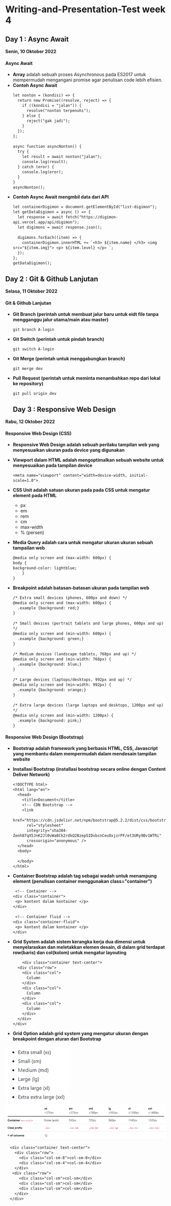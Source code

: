 # Writing-and-Presentation-Test week 4

## Day 1 : Async Await

**Senin, 10 Oktober 2022**

#### **Async Await**

- **Array** adalah sebuah proses Asynchronous pada ES2017 untuk mempermudah mengangani promise agar penulisan code lebih efisien.
- **Contoh Async Await**
  ```
  let nonton = (kondisi) => {
    return new Promise((resolve, reject) => {
      if ((kondisi = "jalan")) {
        resolve("nonton terpenuhi");
      } else {
        reject("gak jadi");
      }
    });
  };

  async function asyncNonton() {
    try {
      let result = await nonton("jalan");
      console.log(result);
    } catch (eror) {
      console.log(eror);
    }
  }
  asyncNonton();
  ```
- **Contoh Async Await mengmbil data dari API**
  ```
  let containerDigimon = document.getElementById("list-digimon");
  let getDataDigimon = async () => {
    let response = await fetch("https://digimon-api.vercel.app/api/digimon");
    let digimons = await response.json();

    digimons.forEach((item) => {
      containerDigimon.innerHTML += `<h3> ${item.name} </h3> <img src="${item.img}"> <p> ${item.level} </p> `;
    });
  };
  getDataDigimon();
  ```

## Day 2 : Git & Github Lanjutan

**Selasa, 11 Oktober 2022**

#### **Git & Github Lanjutan**

- **Git Branch (perintah untuk membuat jalur baru untuk eidt file tanpa mengganggu jalur utama/main atau master)**
  ```
  git branch A-login
  ```
- **Git Switch (perintah untuk pindah branch)**
  ```
  git switch A-login
  ```
- **Git Merge (perintah untuk menggabungkan branch)**
  ```
  git merge dev
  ```
- **Pull Request (perintah untuk meminta menambahkan repo dari lokal ke repository)**
  ```
  git pull origin dev
  ```

  ## Day 3 : Responsive Web Design
**Rabu, 12 Oktober 2022**

#### **Responsive Web Design (CSS)**
- **Responsive Web Design adalah sebuah perilaku tampilan web yang menyesuaikan ukuran pada device yang digunakan**

- **Viewport dalam HTML adalah mengoptimalkan sebuah website untuk menyesuaikan pada tampilan device**
     ```
    <meta name="viewport" content="width=device-width, initial-scale=1.0">
     ``` 
- **CSS Unit adalah satuan ukuran pada pada CSS untuk mengatur element pada HTML**
    - px
    - em
    - rem
    - cm
    - max-width
    - % (persen)

- **Media Query adalah cara untuk mengatur ukuran ukuran sebuah tampailan web**
    ```
    @media only screen and (max-width: 600px) {
  body {
    background-color: lightblue;
        }
    }
     ``` 
 - **Breakpoint adalah batasan-batasan ukuran pada tampilan web**
    ```
    /* Extra small devices (phones, 600px and down) */
    @media only screen and (max-width: 600px) {
      .example {background: red;}
    }
    
    /* Small devices (portrait tablets and large phones, 600px and up) */
    @media only screen and (min-width: 600px) {
      .example {background: green;}
    }
    
    /* Medium devices (landscape tablets, 768px and up) */
    @media only screen and (min-width: 768px) {
      .example {background: blue;}
    } 
    
    /* Large devices (laptops/desktops, 992px and up) */
    @media only screen and (min-width: 992px) {
      .example {background: orange;}
    } 
    
    /* Extra large devices (large laptops and desktops, 1200px and up) */
    @media only screen and (min-width: 1200px) {
      .example {background: pink;}
    }
     ``` 

#### **Responsive Web Design (Bootstrap)**
- **Bootstrap adalah framework yang berbasis HTML, CSS, Javascript yang membantu dalam mempermudah dalam mendesain tampilan website**

 - **Installasi Bootstrap (installasi bootstrap secara online dengan Content Deliver Network)**
    ```
    <!DOCTYPE html>
    <html lang="en">
      <head>
        <title>Document</title>
        <!-- CDN Bootstrap -->
        <link
          href="https://cdn.jsdelivr.net/npm/bootstrap@5.2.2/dist/css/bootstrap.min.css"
          rel="stylesheet"
          integrity="sha384-Zenh87qX5JnK2Jl0vWa8Ck2rdkQ2Bzep5IDxbcnCeuOxjzrPF/et3URy9Bv1WTRi"
          crossorigin="anonymous" />
      </head>
      <body>
        
      </body>
    </html>
    ```
 - **Container Bootstrap adalah tag sebagai wadah untuk menampung element (penulisan container menggunakan class="container")**
    ```
     <!-- Container -->
    <div class="container">
     <p> kontent dalam kontainer </p>
    </div>
    
     <!-- Container fluid -->
    <div class="container-fluid">
     <p> kontent dalam kontainer </p>
    </div>
    ```
 - **Grid System adalah sistem kerangka kerja dua dimensi untuk menyelaraskan dan meletakkan elemen desain, di dalam grid terdapat row(baris) dan col(kolom) untuk mengatur layouting**
    ```
        <div class="container text-center">
      <div class="row">
        <div class="col">
          Column
        </div>
        <div class="col">
          Column
        </div>
        <div class="col">
          Column
        </div>
      </div>
    </div>
    ```
    
 - **Grid Option adalah grid system yang mengatur ukuran dengan breakpoint dengan aturan dari Bootstrap**

![breakpoint1](breakpoint1.png)
![breakpoint2](breakpoint2.png)

  ```
    <div class="container text-center">
      <div class="row">
        <div class="col-sm-8">col-sm-8</div>
        <div class="col-sm-4">col-sm-4</div>
      </div>
     <div class="row">
        <div class="col-sm">col-sm</div>
        <div class="col-sm">col-sm</div>
        <div class="col-sm">col-sm</div>
      </div>
    </div>
  ```
